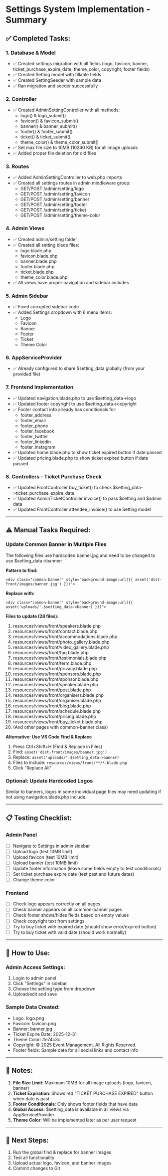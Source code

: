 # Settings System Implementation - Summary

## ✅ Completed Tasks:

### 1. Database & Model
- ✅ Created settings migration with all fields (logo, favicon, banner, ticket_purchase_expire_date, theme_color, copyright, footer fields)
- ✅ Created Setting model with fillable fields
- ✅ Created SettingSeeder with sample data
- ✅ Ran migration and seeder successfully

### 2. Controller
- ✅ Created AdminSettingController with all methods:
  - logo() & logo_submit()
  - favicon() & favicon_submit()
  - banner() & banner_submit()
  - footer() & footer_submit()
  - ticket() & ticket_submit()
  - theme_color() & theme_color_submit()
- ✅ Set max file size to 10MB (10240 KB) for all image uploads
- ✅ Added proper file deletion for old files

### 3. Routes
- ✅ Added AdminSettingController to web.php imports
- ✅ Created all settings routes in admin middleware group:
  - GET/POST /admin/setting/logo
  - GET/POST /admin/setting/favicon
  - GET/POST /admin/setting/banner
  - GET/POST /admin/setting/footer
  - GET/POST /admin/setting/ticket
  - GET/POST /admin/setting/theme-color

### 4. Admin Views
- ✅ Created admin/setting folder
- ✅ Created all setting blade files:
  - logo.blade.php
  - favicon.blade.php
  - banner.blade.php
  - footer.blade.php
  - ticket.blade.php
  - theme_color.blade.php
- ✅ All views have proper navigation and sidebar includes

### 5. Admin Sidebar
- ✅ Fixed corrupted sidebar code
- ✅ Added Settings dropdown with 6 menu items:
  - Logo
  - Favicon
  - Banner
  - Footer
  - Ticket
  - Theme Color

### 6. AppServiceProvider
- ✅ Already configured to share $setting_data globally (from your provided file)

### 7. Frontend Implementation
- ✅ Updated navigation.blade.php to use $setting_data->logo
- ✅ Updated footer copyright to use $setting_data->copyright
- ✅ Footer contact info already has conditionals for:
  - footer_address
  - footer_email
  - footer_phone
  - footer_facebook
  - footer_twitter
  - footer_linkedin
  - footer_instagram
- ✅ Updated home.blade.php to show ticket expired button if date passed
- ✅ Updated pricing.blade.php to show ticket expired button if date passed

### 8. Controllers - Ticket Purchase Check
- ✅ Updated FrontController buy_ticket() to check $setting_data->ticket_purchase_expire_date
- ✅ Updated AdminTicketController invoice() to pass $setting and $admin data
- ✅ Updated FrontController attendee_invoice() to use Setting model

---

## ⚠️ Manual Tasks Required:

### Update Common Banner in Multiple Files
The following files use hardcoded banner.jpg and need to be changed to use $setting_data->banner:

**Pattern to find:**
```blade
<div class="common-banner" style="background-image:url({{ asset('dist-front/images/banner.jpg') }})">
```

**Replace with:**
```blade
<div class="common-banner" style="background-image:url({{ asset('uploads/'.$setting_data->banner) }})">
```

**Files to update (28 files):**
1. resources/views/front/speakers.blade.php
2. resources/views/front/contact.blade.php
3. resources/views/front/accommodations.blade.php
4. resources/views/front/photo_gallery.blade.php
5. resources/views/front/video_gallery.blade.php
6. resources/views/front/faq.blade.php
7. resources/views/front/testimonials.blade.php
8. resources/views/front/term.blade.php
9. resources/views/front/privacy.blade.php
10. resources/views/front/sponsors.blade.php
11. resources/views/front/sponsor.blade.php
12. resources/views/front/speaker.blade.php
13. resources/views/front/post.blade.php
14. resources/views/front/organisers.blade.php
15. resources/views/front/organiser.blade.php
16. resources/views/front/blog.blade.php
17. resources/views/front/schedule.blade.php
18. resources/views/front/pricing.blade.php
19. resources/views/front/buy_ticket.blade.php
20. (And other pages with common-banner class)

**Alternative: Use VS Code Find & Replace**
1. Press Ctrl+Shift+H (Find & Replace in Files)
2. Find: `asset('dist-front/images/banner.jpg')`
3. Replace: `asset('uploads/'.$setting_data->banner)`
4. Files to include: `resources/views/front/**/*.blade.php`
5. Click "Replace All"

### Optional: Update Hardcoded Logos
Similar to banners, logos in some individual page files may need updating if not using navigation.blade.php include.

---

## 📋 Testing Checklist:

### Admin Panel
- [ ] Navigate to Settings in admin sidebar
- [ ] Upload logo (test 10MB limit)
- [ ] Upload favicon (test 10MB limit)
- [ ] Upload banner (test 10MB limit)
- [ ] Update footer information (leave some fields empty to test conditionals)
- [ ] Set ticket purchase expire date (test past and future dates)
- [ ] Change theme color

### Frontend
- [ ] Check logo appears correctly on all pages
- [ ] Check banner appears on all common-banner pages
- [ ] Check footer shows/hides fields based on empty values
- [ ] Check copyright text from settings
- [ ] Try to buy ticket with expired date (should show error/expired button)
- [ ] Try to buy ticket with valid date (should work normally)

---

## 🎯 How to Use:

### Admin Access Settings:
1. Login to admin panel
2. Click "Settings" in sidebar
3. Choose the setting type from dropdown
4. Upload/edit and save

### Sample Data Created:
- Logo: logo.png
- Favicon: favicon.png
- Banner: banner.jpg
- Ticket Expire Date: 2025-12-31
- Theme Color: #e74c3c
- Copyright: © 2025 Event Management. All Rights Reserved.
- Footer fields: Sample data for all social links and contact info

---

## 📌 Notes:

1. **File Size Limit**: Maximum 10MB for all image uploads (logo, favicon, banner)
2. **Ticket Expiration**: Shows red "TICKET PURCHASE EXPIRED" button when date is past
3. **Footer Conditionals**: Only shows footer fields that have data
4. **Global Access**: $setting_data is available in all views via AppServiceProvider
5. **Theme Color**: Will be implemented later as per user request

---

## 🔄 Next Steps:

1. Run the global find & replace for banner images
2. Test all functionality
3. Upload actual logo, favicon, and banner images
4. Commit changes to Git
